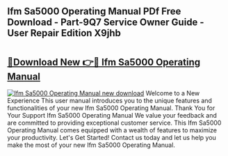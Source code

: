 ## Ifm Sa5000 Operating Manual PDf Free Download - Part-9Q7 Service Owner Guide - User Repair Edition X9jhb

# <h2><a href="http://cf17059.oget.top/?id=Ifm+Sa5000+Operating+Manual">🔗Download New 👉🔴 Ifm Sa5000 Operating Manual</a></h2>

[![Ifm Sa5000 Operating Manual new download](https://i.imgur.com/5g1atiW.png)](http://cf17059.oget.top/?id=Ifm+Sa5000+Operating+Manual)
Welcome to a New Experience This user manual introduces you to the unique features and functionalities of your new Ifm Sa5000 Operating Manual. Thank You for Your Support Ifm Sa5000 Operating Manual We value your feedback and are committed to providing exceptional customer service. This Ifm Sa5000 Operating Manual comes equipped with a wealth of features to maximize your productivity. Let's Get Started! Contact us today and let us help you make the most of your new Ifm Sa5000 Operating Manual.
